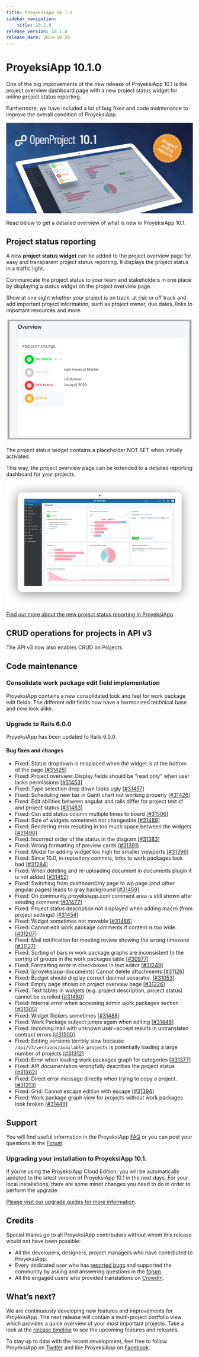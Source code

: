 ```yaml
---
title: ProyeksiApp 10.1.0
sidebar_navigation:
    title: 10.1.0
release_version: 10.1.0
release_date: 2019-10-28
---
```


# ProyeksiApp 10.1.0

One of the big improvements of the new release of ProyeksiApp 10.1 is the project overview dashboard page with a new project status widget for online project status reporting.

Furthermore, we have included a lot of bug fixes and code maintenance to improve the overall condition of ProyeksiApp.

![Project status reporting](project-status-reporting.png)

Read below to get a detailed overview of what is new in ProyeksiApp 10.1.

## Project status reporting

A new **project status widget** can be added to the project overview page for easy and transparent project status reporting. It displays the project status in a traffic light.

Communicate the project status to your team and stakeholders in one place by displaying a status widget on the project overview page.

Show at one sight whether your project is on track, at risk or off track and add important project information, such as project owner, due dates, links to important resources and more.

![Project status widget](project-status-widget.png)

The project status widget contains a placeholder NOT SET when initially activated.

This way, the project overview page can be extended to a detailed reporting dashboard for your projects.

![Dashboards](dashboards.png)

[Find out more about the new project status reporting in ProyeksiApp]().

## CRUD operations for projects in API v3

The API v3 now also enables CRUD on Projects.

## Code maintenance

### Consolidate work package edit field implementation

ProyeksiApp contains a new consolidated look and feel for work package edit fields. The different edit fields now have a harmonized technical base and now look alike.

### Upgrade to Rails 6.0.0

ProyeksiApp has been updated to Rails 6.0.0.

#### Bug fixes and changes

- Fixed: Status dropdown is misplaced when the widget is at the bottom of the page [[#31426](https://community.proyeksiapp.com/wp/31426#_ga=2.168560865.1501258633.1571644139-552243109.1568622391)]
- Fixed: Project overview: Display fields should be "read only" when user lacks permissions [[#31453\]](https://community.proyeksiapp.com/wp/31426#_ga=2.168560865.1501258633.1571644139-552243109.1568622391)
- Fixed: Type selection drop down looks ugly [[#31457\]](https://community.proyeksiapp.com/wp/31426#_ga=2.168560865.1501258633.1571644139-552243109.1568622391)
- Fixed: Scheduling new bar in Gantt chart not working properly [[#31426\]](https://community.proyeksiapp.com/wp/31426#_ga=2.168560865.1501258633.1571644139-552243109.1568622391)
- Fixed: Edit abilities between angular and rails differ for project text cf and project status [[#31483\]](https://community.proyeksiapp.com/wp/31426#_ga=2.168560865.1501258633.1571644139-552243109.1568622391)
- Fixed: Can add status column multiple times to board [[#31506\]](https://community.proyeksiapp.com/wp/31426#_ga=2.168560865.1501258633.1571644139-552243109.1568622391)
- Fixed: Size of widgets sometimes not changeable [[#31489\]](https://community.proyeksiapp.com/wp/31489#_ga=2.168560865.1501258633.1571644139-552243109.1568622391)
- Fixed: Rendering error resulting in too much space between the widgets [[#31490\]](https://community.proyeksiapp.com/wp/31489#_ga=2.168560865.1501258633.1571644139-552243109.1568622391)
- Fixed: Incorrect order of the status in the diagram [[#31383\]](https://community.proyeksiapp.com/wp/31489#_ga=2.168560865.1501258633.1571644139-552243109.1568622391)
- Fixed: Wrong formatting of preview cards [[#31391\]](https://community.proyeksiapp.com/wp/31489#_ga=2.168560865.1501258633.1571644139-552243109.1568622391)
- Fixed: Modal for adding widget too high for smaller viewports [[#31396\]](https://community.proyeksiapp.com/wp/31489#_ga=2.168560865.1501258633.1571644139-552243109.1568622391)
- Fixed: Since 10.0, in repository commits, links to work packages look bad [[#31284\]](https://community.proyeksiapp.com/wp/31489#_ga=2.168560865.1501258633.1571644139-552243109.1568622391)
- Fixed: When deleting and re-uploading document in documents plugin it is not added [[#31452\]](https://community.proyeksiapp.com/wp/31452#_ga=2.168560865.1501258633.1571644139-552243109.1568622391)
- Fixed: Switching from dashboard/my page to wp page (and other angular pages) leads to gray background [[#31459\]](https://community.proyeksiapp.com/wp/31489#_ga=2.168560865.1501258633.1571644139-552243109.1568622391)
- Fixed: On community.proyeksiapp.com comment area is still shown after sending comment [[#31477\]](https://community.proyeksiapp.com/wp/31489#_ga=2.168560865.1501258633.1571644139-552243109.1568622391)
- Fixed: Project status description not displayed when adding macro (from project settings) [[#31454\]](https://community.proyeksiapp.com/wp/31489#_ga=2.168560865.1501258633.1571644139-552243109.1568622391)
- Fixed: Widget sometimes not movable [[#31486\]](https://community.proyeksiapp.com/wp/31489#_ga=2.168560865.1501258633.1571644139-552243109.1568622391)
- Fixed: Cannot edit work package comments if content is too wide. [[#31207\]](https://community.proyeksiapp.com/wp/31489#_ga=2.168560865.1501258633.1571644139-552243109.1568622391)
- Fixed: Mail notification for meeting review showing the wrong timezone [[#31127\]](https://community.proyeksiapp.com/wp/31489#_ga=2.168560865.1501258633.1571644139-552243109.1568622391)
- Fixed: Sorting of bars in work package graphs are inconsistent to the sorting of groups in the work packages table [[#30977\]](https://community.proyeksiapp.com/wp/31489#_ga=2.168560865.1501258633.1571644139-552243109.1568622391)
- Fixed: Formatting error in checkboxes in text editor [[#31248\]](https://community.proyeksiapp.com/wp/31489#_ga=2.168560865.1501258633.1571644139-552243109.1568622391)
- Fixed: [proyeksiapp-documents] Cannot delete attachments [[#31126\]](https://community.proyeksiapp.com/wp/31489#_ga=2.168560865.1501258633.1571644139-552243109.1568622391)
- Fixed: Budget should display correct decimal separator. [[#31053\]](https://community.proyeksiapp.com/wp/31489#_ga=2.168560865.1501258633.1571644139-552243109.1568622391)
- Fixed: Empty page shown on project overview page [[#31226\]](https://community.proyeksiapp.com/wp/31489#_ga=2.168560865.1501258633.1571644139-552243109.1568622391)
- Fixed: Text tables in widgets (e.g. project description, project status) cannot be scrolled [[#31480\]](https://community.proyeksiapp.com/wp/31489#_ga=2.168560865.1501258633.1571644139-552243109.1568622391)
- Fixed: Internal error when accessing admin work packages section [[#31305\]](https://community.proyeksiapp.com/wp/31489#_ga=2.168560865.1501258633.1571644139-552243109.1568622391)
- Fixed: Widget flickers sometimes [[#31488\]](https://community.proyeksiapp.com/wp/31489#_ga=2.168560865.1501258633.1571644139-552243109.1568622391)
- Fixed: Work Package subject jumps again when editing [[#31448\]](https://community.proyeksiapp.com/wp/31489#_ga=2.168560865.1501258633.1571644139-552243109.1568622391)
- Fixed: Incoming mail with unknown user=accept results in untranslated contract errors [[#31500\]](https://community.proyeksiapp.com/wp/31489#_ga=2.168560865.1501258633.1571644139-552243109.1568622391)
- Fixed: Editing versions terribly slow because `/api/v3/versions/available projects` is potentially loading a large number of projects [[#31312\]](https://community.proyeksiapp.com/wp/31489#_ga=2.168560865.1501258633.1571644139-552243109.1568622391)
- Fixed: Error when loading work packages graph for categories [[#31377\]](https://community.proyeksiapp.com/wp/31489#_ga=2.168560865.1501258633.1571644139-552243109.1568622391)
- Fixed: API documentation wrongfully describes the project status [[#31362\]](https://community.proyeksiapp.com/wp/31489#_ga=2.168560865.1501258633.1571644139-552243109.1568622391)
- Fixed: Direct error message directly when trying to copy a project. [[#31313\]](https://community.proyeksiapp.com/wp/31489#_ga=2.168560865.1501258633.1571644139-552243109.1568622391)
- Fixed: Grid: Cannot escape edition with escape [[#31394\]](https://community.proyeksiapp.com/wp/31489#_ga=2.168560865.1501258633.1571644139-552243109.1568622391)
- Fixed: Work package graph view for projects without work packages look broken [[#31449\]](https://community.proyeksiapp.com/wp/31489#_ga=2.168560865.1501258633.1571644139-552243109.1568622391)

## Support

You will find useful information in the ProyeksiApp [FAQ]() or you can post your questions in the [Forum](https://community.proyeksi.id/projects/proyeksiapp/boards).

### Upgrading your installation to ProyeksiApp 10.1.

If you’re using the ProyeksiApp Cloud Edition, you will be automatically updated to the latest version of ProyeksiApp 10.1 in the next days. For your local installations, there are some minor changes you need to do in order to perform the upgrade.

[Please visit our upgrade guides for more information]().

## Credits

Special thanks go to all ProyeksiApp contributors without whom this release would not have been possible:

- All the developers, designers, project managers who have contributed to ProyeksiApp.
- Every dedicated user who has [reported bugs]() and supported the community by asking and answering questions in the [forum](https://community.proyeksi.id/projects/proyeksiapp/boards).
- All the engaged users who provided translations on [CrowdIn](https://crowdin.com/projects/opf).

## What’s next?

We are continuously developing new features and improvements for ProyeksiApp.
The next release will contain a multi-project portfolio view which provides a quick overview of your most important projects.
Take a look at the [release timeline](https://community.proyeksiapp.com/projects/proyeksiapp/work_packages?query_id=918) to see the upcoming features and releases.

To stay up to date with the recent development, feel free to follow ProyeksiApp on [Twitter](https://twitter.com/proyeksiapp) and like ProyeksiApp on [Facebook](https://www.facebook.com/proyeksiappfoundation).
